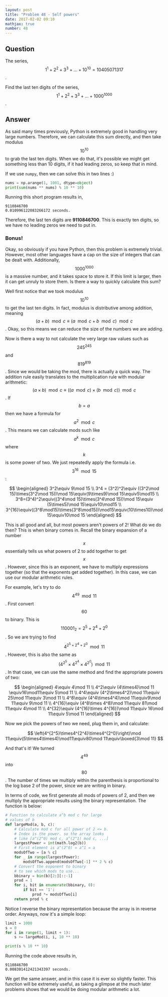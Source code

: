 ```yaml
---
layout: post
title: "Problem 48 - Self powers"
date: 2017-02-02 09:10
mathjax: true
number: 48
---
```


## Question

The series, $$1^1+2^2+3^3+\dots+10^{10}=10405071317$$.

Find the last ten digits of the series, $$1^1+2^2+3^3+\dots+1000^{1000}$$.

## Answer

As said many times previously, Python is extremely good in handling very large numbers. Therefore, we can calculate this sum directly, and then take modulus $$10^{10}$$ to grab the last ten digits. When we do that, it's possible we might get something less than 10 digits, if it had leading zeros, so keep that in mind.

 If we use `numpy`, then we can solve this in two lines :)

```python
nums = np.arange(1, 1001, dtype=object)
print(sum(nums ** nums) % 10 ** 10)
```

Running this short program results in,

```
9110846700
0.010996122083266172 seconds.
```

Therefore, the last ten digits are **9110846700**. This is exactly ten digits, so we have no leading zeros we need to put in. 

### Bonus!

Okay, so obviously if you have Python, then this problem is extremely trivial. However, most other languages have a cap on the size of integers that can be dealt with. Additionally, $$1000^{1000}$$ is a massive number, and it takes space to store it. If this limit is larger, then it can get unruly to store them. Is there a way to quickly calculate this sum?

Well first notice that we took modulus $$10^{10}$$ to get the last ten digits. In fact, modulus is distributive among addition, meaning $$(a+b)\mod c\equiv (a\mod c+b\mod c)\mod c$$. Okay, so this means we can reduce the size of the numbers we are adding.

Now is there a way to not calculate the very large raw values such as $$245^{245}$$ and $$819^{819}$$. Since we would be taking the mod, there is actually a quick way. The addition rule easily translates to the multiplication rule with modular arithmetic: $$(a\times b)\mod c \equiv ((a\mod c)\times(b\mod c))\mod c$$. If $$b=a$$ then we have a formula for $$a^2\mod c$$. This means we can calculate mods such like $$a^k\mod c$$ where $$k$$ is some power of two. We just repeatedly apply the formula i.e. $$3^{16}\mod 15$$:


$$
\begin{aligned}
3^2\equiv 9\mod 15
\\
3^4 = (3^2)^2\equiv ((3^2\mod 15)\times(3^2\mod 15))\mod 15\equiv(9\times9)\mod 15\equiv5\mod15
\\
3^8=(3^4)^2\equiv((3^4\mod 15)\times(3^4\mod 15))\mod 15\equiv (5\times5)\mod 15\equiv10\mod15
\\
3^{16}\equiv((3^8\mod15)\times(3^8\mod15))\mod15\equiv(10\times10)\mod 15\equiv10\mod 15
\end{aligned}
$$


This is all good and all, but most powers aren't powers of 2! What do we do then? This is when binary comes in. Recall the binary expansion of a number $$x$$ essentially tells us what powers of 2 to add together to get $$x$$. However, since this is an exponent, we have to multiply expressions together (so that the exponents get added together). In this case, we can use our modular arithmetic rules.

For example, let's try to do $$4^{49}\mod 11$$. First convert $$60$$ to binary. This is $$110001_2=2^5+2^4+2^0$$. So we are trying to find $$4^{2^5+2^4+2^0}\mod 11$$. However, this is also the same as $$\left(4^{2^5}\times4^{2^4}\times4^{2^0}\right)\mod 11$$. In that case, we can use the same method and find the appropriate powers of two:


$$
\begin{aligned}
4\equiv 4\mod 11
\\
4^2\equiv (4\times4)\mod 11 \equiv16\mod11\equiv 5\mod 11
\\
4^4\equiv (4^2\times4^2)\mod 11\equiv 25\mod 11\equiv 3\mod 11
\\
4^8\equiv (4^4\times4^4)\mod 11\equiv9\mod 11\equiv 9\mod 11
\\
4^{16}\equiv (4^8\times 4^8)\mod 11\equiv 81\mod 11\equiv 4\mod 11
\\
4^{32}\equiv (4^{16}\times 4^{16})\mod 11\equiv 16\mod 11\equiv 5\mod 11
\end{aligned}
$$


Now we pick the powers of two we need, plug them in, and calculate:


$$
\left(4^{2^5}\times4^{2^4}\times4^{2^0}\right)\mod 11\equiv(5\times4\times4)\mod11\equiv80\mod 11\equiv\boxed{3\mod 11}
$$


And that's it! We turned $$4^{49}$$ into $$80$$. The number of times we multiply within the parenthesis is proportional to the log base 2 of the power, since we are writing in binary. 

In terms of code, we first generate all mods of powers of 2, and then we multiply the appropriate results using the binary representation. The function is below:

```python
# Function to calculate a^b mod c for large
# values of b
def largeMod(a, b, c):
    # Calculate mod c for all power of 2 <= b.
    # Index is the power. so the array looks
    # like [a^(2^0) mod c, a^(2^1) mod c, ...]
    largestPower = int(math.log2(b))
    # First element is a^(2^0) = a^1 = a
    modsOfTwo = [a % c]
    for _ in range(largestPower):
        modsOfTwo.append(modsOfTwo[-1] ** 2 % c)
    # Convert the exponent to binary
    # to see which mods to use...
    bbinary = bin(b)[2:][::-1]
    prod = 1
    for i, bit in enumerate(bbinary, 0):
        if bit == '1':
            prod *= modsOfTwo[i]
    return prod % c
```

Notice I reverse the binary representation because the array is in reverse order. Anyways, now it's a simple loop:

```python
limit = 1000
s = 0
for i in range(1, limit + 1):
    s += largeMod(i, i, 10 ** 10)

print(s % 10 ** 10)
```

Running the code above results in,

```
9110846700
0.008301412421343397 seconds.
```

We get the same answer, and in this case it is ever so slightly faster. This function will be extremely useful, as taking a glimpse at the much later problems shows that we would be doing modular arithmetic a lot.
